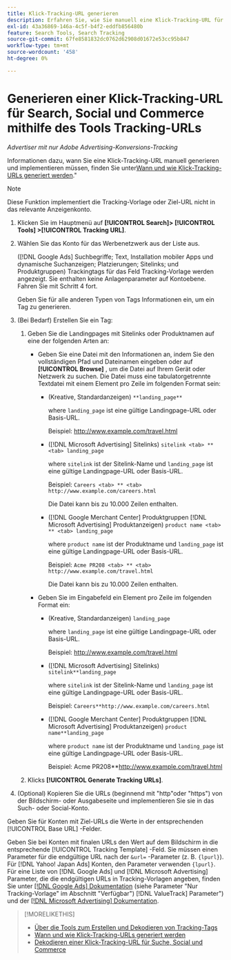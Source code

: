 ```yaml
---
title: Klick-Tracking-URL generieren
description: Erfahren Sie, wie Sie manuell eine Klick-Tracking-URL für Suche, Social und Commerce generieren.
exl-id: 43a36869-146a-4c5f-b4f2-eddfb856480b
feature: Search Tools, Search Tracking
source-git-commit: 67fe8581832dc0762d62908d01672e53cc95b847
workflow-type: tm+mt
source-wordcount: '458'
ht-degree: 0%

---
```


# Generieren einer Klick-Tracking-URL für Search, Social und Commerce mithilfe des Tools Tracking-URLs

*Advertiser mit nur Adobe Advertising-Konversions-Tracking*

Informationen dazu, wann Sie eine Klick-Tracking-URL manuell generieren und implementieren müssen, finden Sie unter[Wann und wie Klick-Tracking-URLs generiert werden](/help/search-social-commerce/tracking/click-tracking-ways-to-generate.md).&quot;

>[!NOTE]
>
>Diese Funktion implementiert die Tracking-Vorlage oder Ziel-URL nicht in das relevante Anzeigenkonto.

1. Klicken Sie im Hauptmenü auf **[!UICONTROL Search]> [!UICONTROL Tools] >[!UICONTROL Tracking URL]**.

1. Wählen Sie das Konto für das Werbenetzwerk aus der Liste aus.

   ([!DNL Google Ads] Suchbegriffe; Text, Installation mobiler Apps und dynamische Suchanzeigen; Platzierungen; Sitelinks; und Produktgruppen) Trackingtags für das Feld Tracking-Vorlage werden angezeigt. Sie enthalten keine Anlagenparameter auf Kontoebene. Fahren Sie mit Schritt 4 fort.

   Geben Sie für alle anderen Typen von Tags Informationen ein, um ein Tag zu generieren.

1. (Bei Bedarf) Erstellen Sie ein Tag:

   1. Geben Sie die Landingpages mit Sitelinks oder Produktnamen auf eine der folgenden Arten an:

      * Geben Sie eine Datei mit den Informationen an, indem Sie den vollständigen Pfad und Dateinamen eingeben oder auf **[!UICONTROL Browse]** , um die Datei auf Ihrem Gerät oder Netzwerk zu suchen. Die Datei muss eine tabulatorgetrennte Textdatei mit einem Element pro Zeile im folgenden Format sein:

         * (Kreative, Standardanzeigen) `**landing_page**`

           where `landing_page` ist eine gültige Landingpage-URL oder Basis-URL.

           Beispiel: http://www.example.com/travel.html

         * ([!DNL Microsoft Advertising] Sitelinks) `sitelink <tab> ** <tab> landing_page`

           where `sitelink` ist der Sitelink-Name und `landing_page` ist eine gültige Landingpage-URL oder Basis-URL.

           Beispiel: `Careers <tab> ** <tab> http://www.example.com/careers.html`

           Die Datei kann bis zu 10.000 Zeilen enthalten.

         * ([!DNL Google Merchant Center] Produktgruppen [!DNL Microsoft Advertising] Produktanzeigen) `product name <tab> ** <tab> landing_page`

           where `product name` ist der Produktname und `landing_page` ist eine gültige Landingpage-URL oder Basis-URL.

           Beispiel: `Acme PR208 <tab> ** <tab> http://www.example.com/travel.html`

           Die Datei kann bis zu 10.000 Zeilen enthalten.

      * Geben Sie im Eingabefeld ein Element pro Zeile im folgenden Format ein:

         * (Kreative, Standardanzeigen) `landing_page`

           where `landing_page` ist eine gültige Landingpage-URL oder Basis-URL.

           Beispiel: http://www.example.com/travel.html

         * ([!DNL Microsoft Advertising] Sitelinks) `sitelink**landing_page`

           where `sitelink` ist der Sitelink-Name und `landing_page` ist eine gültige Landingpage-URL oder Basis-URL.

           Beispiel: `Careers**http://www.example.com/careers.html`

         * ([!DNL Google Merchant Center] Produktgruppen [!DNL Microsoft Advertising] Produktanzeigen) `product name**landing_page`

           where `product name` ist der Produktname und `landing_page` ist eine gültige Landingpage-URL oder Basis-URL.

           Beispiel: Acme PR208**http://www.example.com/travel.html

   1. Klicks **[!UICONTROL Generate Tracking URLs]**.

1. (Optional) Kopieren Sie die URLs (beginnend mit &quot;http&quot;oder &quot;https&quot;) von der Bildschirm- oder Ausgabeseite und implementieren Sie sie in das Such- oder Social-Konto.

Geben Sie für Konten mit Ziel-URLs die Werte in der entsprechenden [!UICONTROL Base URL] -Felder.

Geben Sie bei Konten mit finalen URLs den Wert auf dem Bildschirm in die entsprechende [!UICONTROL Tracking Template] -Feld. Sie müssen einen Parameter für die endgültige URL nach der `&url=` -Parameter (z. B. `{lpurl}`). Für [!DNL Yahoo! Japan Ads] Konten, den Parameter verwenden `{lpurl}`. Für eine Liste von [!DNL Google Ads] und [!DNL Microsoft Advertising] Parameter, die die endgültigen URLs in Tracking-Vorlagen angeben, finden Sie unter [[!DNL Google Ads] Dokumentation](https://support.google.com/google-ads/answer/6305348) (siehe Parameter &quot;Nur Tracking-Vorlage&quot; im Abschnitt &quot;Verfügbar&quot;) [!DNL ValueTrack] Parameter&quot;) und der [[!DNL Microsoft Advertising] Dokumentation](https://help.ads.microsoft.com/#apex/3/en/56799/2).

>[!MORELIKETHIS]
>
>* [Über die Tools zum Erstellen und Dekodieren von Tracking-Tags](tracking-tools-about.md)
>* [Wann und wie Klick-Tracking-URLs generiert werden](/help/search-social-commerce/tracking/click-tracking-ways-to-generate.md)
>* [Dekodieren einer Klick-Tracking-URL für Suche, Social und Commerce](click-tracking-url-decode.md)
